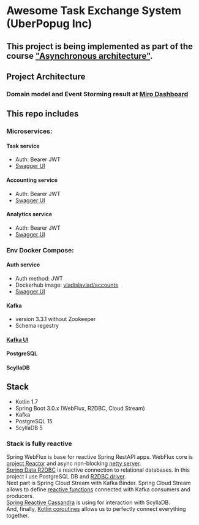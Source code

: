 # Awesome Task Exchange System (UberPopug Inc) 


## This project is being implemented as part of the course ["Asynchronous architecture"](https://education.borshev.com/architecture).

## Project Architecture
### Domain model and Event Storming result at [Miro Dashboard](https://miro.com/app/board/uXjVPMJI1FE=)


## This repo includes 

### Microservices:
#### Task service
* Auth: Bearer JWT
* [Swagger UI](http://localhost:8081/swagger-ui.html)
#### Accounting service 
* Auth: Bearer JWT
* [Swagger UI](http://localhost:8082/swagger-ui.html)
#### Analytics service
* Auth: Bearer JWT
* [Swagger UI](http://localhost:8083/swagger-ui.html)

### Env Docker Compose:
#### Auth service
* Auth method: JWT
* Dockerhub image: [vladislavlad/accounts](https://hub.docker.com/repository/docker/vladislavlad/accounts)
* [Swagger UI](http://localhost:8080/swagger-ui.html)
#### Kafka
* version 3.3.1 without Zookeeper 
* Schema regestry 
#### [Kafka UI](http://localhost:8090)
#### PostgreSQL
#### ScyllaDB


## Stack
* Kotlin 1.7
* Spring Boot 3.0.x (WebFlux, R2DBC, Cloud Stream)
* Kafka
* PostgreSQL 15
* ScyllaDB 5

### Stack is fully reactive
Spring WebFlux is base for reactive Spring RestAPI apps. WebFlux core is [project Reactor](https://github.com/reactor/reactor-core) and async non-blocking [netty server](https://github.com/netty/netty).<br> 
[Spring Data R2DBC](https://github.com/spring-projects/spring-data-r2dbc) is reactive connection to relational databases. In this project I use PostgreSQL DB and [R2DBC driver](https://github.com/pgjdbc/r2dbc-postgresql).<br>
Next part is Spring Cloud Stream with Kafka Binder. Spring Cloud Stream allows to define [reactive functions](https://cloud.spring.io/spring-cloud-stream/spring-cloud-stream.html#_reactive_functions_support) connected with Kafka consumers and producers.<br> 
[Spring Reactive Cassandra](https://github.com/spring-projects/spring-data-cassandra/blob/main/src/main/asciidoc/reference/reactive-cassandra.adoc) is using for interaction with ScyllaDB.<br> 
And, finally, [Kotlin coroutines](https://github.com/Kotlin/kotlinx.coroutines/blob/master/reactive/kotlinx-coroutines-reactor/README.md) allows us to perfectly connect everything together.

